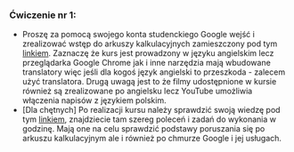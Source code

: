 ### Ćwiczenie nr 1:
* Proszę za pomocą swojego konta studenckiego Google wejść i zrealizować wstęp do arkuszy kalkulacyjnych zamieszczony pod tym [linkiem](https://www.cloudskillsboost.google/course_templates/196).
Zaznaczę że  kurs jest prowadzony w języku angielskim lecz przeglądarka Google Chrome jak i inne narzędzia mają wbudowane translatory więc jeśli dla kogoś język angielski to przeszkoda - zalecem użyć translatora.
Drugą uwagą jest to że filmy udostępnione w kursie również są zrealizowane po angielsku lecz YouTube umożliwia włączenia napisów z językiem polskim.
* [Dla chętnych] Po realizacji kursu należy sprawdzić swoją wiedzę pod tym [linkiem](https://www.cloudskillsboost.google/focuses/5828?catalog_rank=%7B%22rank%22%3A12%2C%22num_filters%22%3A1%2C%22has_search%22%3Atrue%7D&parent=catalog&search_id=15183855), znajdziecie tam szereg poleceń i zadań do wykonania w godzinę.
Mają one na celu sprawdzić podstawy poruszania się po arkuszu kalkulacyjnym ale i również po chmurze Google i jej usługach.